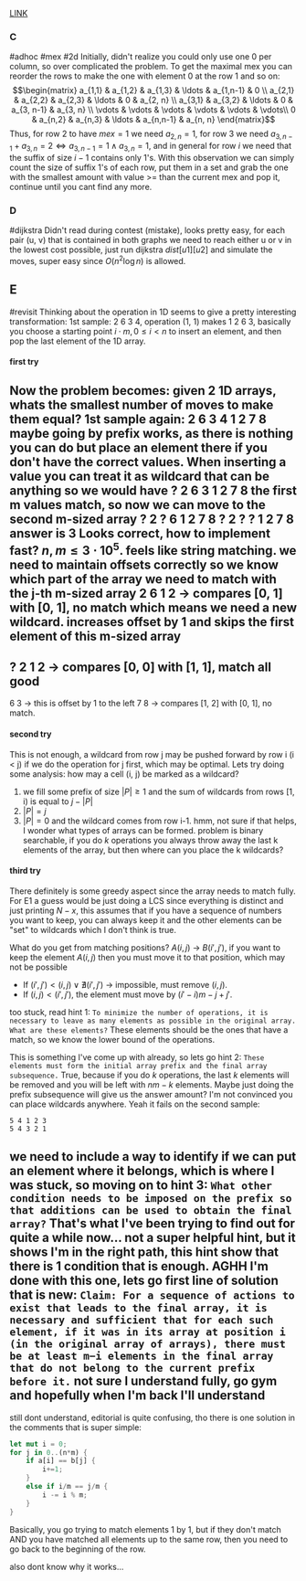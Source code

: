 [LINK](https://codeforces.com/contest/2059)
### C
#adhoc #mex #2d 
Initially, didn't realize you could only use one 0 per column, so over complicated the problem. To get the maximal mex you can reorder the rows to make the one with element 0 at the row 1 and so on:
$$\begin{matrix}
a_{1,1} & a_{1,2} & a_{1,3} & \ldots & a_{1,n-1}  & 0 \\
a_{2,1} & a_{2,2} & a_{2,3} & \ldots & 0          & a_{2, n} \\
a_{3,1} & a_{3,2} & \ldots  & 0      & a_{3, n-1} & a_{3, n} \\ 
\vdots  & \vdots  & \vdots  & \vdots & \vdots     & \vdots\\ 
0       & a_{n,2} & a_{n,3} & \ldots & a_{n,n-1}  & a_{n, n}
\end{matrix}$$
Thus, for row 2 to have $mex = 1$ we need $a_{2,n}=1$, for row 3 we need $a_{3,n-1} + a_{3,n} = 2 \iff a_{3, n-1} = 1 \land a_{3, n} = 1$, and in general for row $i$ we need that the suffix of size $i-1$ contains only 1's.
With this observation we can simply count the size of suffix 1's of each row, put them in a set and grab the one with the smallest amount with value >= than the current mex and pop it, continue until you cant find any more.
### D
#dijkstra 
Didn't read during contest (mistake), looks pretty easy, for each pair (u, v) that is contained in both graphs we need to reach either u or v in the lowest cost possible, just run dijkstra $dist[u1][u2]$ and simulate the moves, super easy since $O(n^2\log{n})$ is allowed.
## E
#revisit
Thinking about the operation in 1D seems to give a pretty interesting transformation:
1st sample: 2 6 3 4, operation (1, 1) makes 1 2 6 3, basically you choose a starting point $i \cdot m, 0 \leq i < n$ to insert an element, and then pop the last element of the 1D array.
#### first try
Now the problem becomes: given 2 1D arrays, whats the smallest number of moves to make them equal?
1st sample again:
2 6 3 4
1 2 7 8
maybe going by prefix works, as there is nothing you can do but place an element there if you don't have the correct values. When inserting a value you can treat it as wildcard that can be anything so we would have
 ? 2 6 3
 1 2 7 8
 the first m values match, so now we can move to the second m-sized array
 ? 2 ? 6
 1 2 7 8
 ? 2 ? ?
 1 2 7 8
 answer is 3
Looks correct, how to implement fast? $n, m \leq 3 \cdot 10^5$. feels like string matching.
we need to maintain offsets correctly so we know which part of the array we need to match with the j-th m-sized array 
2 6
1 2 -> compares [0, 1] with [0, 1], no match which means we need a new wildcard. increases offset by 1 and skips the first element of this m-sized array
-
? 2
1 2 -> compares [0, 0] with [1, 1], match all good
-
6 3 -> this is offset by 1 to the left
7 8 -> compares [1, 2] with [0, 1], no match.
#### second try
This is not enough, a wildcard from row j may be pushed forward by row i (i < j) if we do the operation for j first, which may be optimal.
Lets try doing some analysis:
how may a cell (i, j) be marked as a wildcard?
1. we fill some prefix of size $|P| \geq 1$ and the sum of wildcards from rows \[1, i) is equal to $j - |P|$
2. $|P| = j$
3. $|P| = 0$ and the wildcard comes from row i-1.
hmm, not sure if that helps, I wonder what types of arrays can be formed.
problem is binary searchable, if you do $k$ operations you always throw away the last k elements of the array, but then where can you place the k wildcards?
#### third try
There definitely is some greedy aspect since the array needs to match fully.
For E1 a guess would be just doing a LCS since everything is distinct and just printing $N - x$, this assumes that if you have a sequence of numbers you want to keep, you can always keep it and the other elements can be "set" to wildcards which I don't think is true. 

What do you get from matching positions? $A(i, j)$ -> $B(i', j')$, if you want to keep the element $A(i, j)$ then you must move it to that position, which may not be possible
- If $(i', j') < (i, j) \lor \nexists (i', j')$ -> impossible, must remove $(i, j)$.
- If $(i, j) < (i', j')$, the element must move by $(i'-i)m - j + j'$. 

too stuck, read hint 1:
`To minimize the number of operations, it is necessary to leave as many elements as possible in the original array. What are these elements?`
These elements should be the ones that have a match, so we know the lower bound of the operations. 

This is something I've come up with already, so lets go hint 2:
`These elements must form the initial array prefix and the final array subsequence.`
True, because if you do $k$ operations, the last $k$ elements will be removed and you will be left with $nm-k$ elements. Maybe just doing the prefix subsequence will give us the answer amount? I'm not convinced you can place wildcards anywhere.
Yeah it fails on the second sample:
```
5 4 1 2 3
5 4 3 2 1
```
we need to include a way to identify if we can put an element where it belongs, which is where I was stuck, so moving on to hint 3:
`What other condition needs to be imposed on the prefix so that additions can be used to obtain the final array?` 
That's what I've been trying to find out for quite a while now... not a super helpful hint, but it shows I'm in the right path, this hint show that there is 1 condition that is enough. AGHH I'm done with this one, lets go first line of solution that is new:
`Claim: For a sequence of actions to exist that leads to the final array, it is necessary and sufficient that for each such element, if it was in its array at position i (in the original array of arrays), there must be at least m−i elements in the final array that do not belong to the current prefix before it.`
not sure I understand fully, go gym and hopefully when I'm back I'll understand
-
still dont understand, editorial is quite confusing, tho there is one solution in the comments that is super simple:
```rust
let mut i = 0;
for j in 0..(n*m) {
	if a[i] == b[j] {
		i+=1;
	}
	else if i/m == j/m {
		i -= i % m;
	}
}
```
Basically, you go trying to match elements 1 by 1, but if they don't match AND you have matched all elements up to the same row, then you need to go back to the beginning of the row.

also dont know why it works...